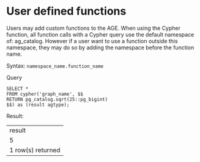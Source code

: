 # User defined functions

Users may add custom functions to the AGE. When using the Cypher function, all function calls with a Cypher query use the default namespace of: ag_catalog. However if a user want to use a function outside this namespace, they may do so by adding the namespace before the function name.

Syntax: `namespace_name.function_name`

Query


```postgresql
SELECT *
FROM cypher('graph_name', $$
RETURN pg_catalog.sqrt(25::pg_bigint)
$$) as (result agtype);
```


Result:


<table>
  <tr>
   <td>result
   </td>
  </tr>
  <tr>
   <td>5
   </td>
  </tr>
  <tr>
   <td>1 row(s) returned
   </td>
  </tr>
</table>


